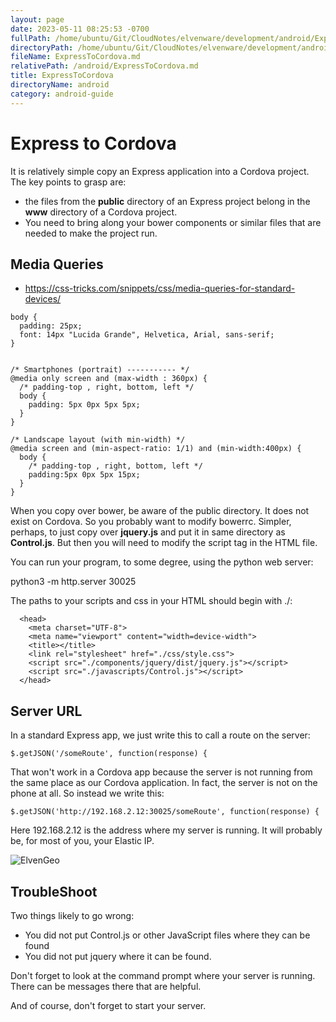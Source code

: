 ```yaml
---
layout: page
date: 2023-05-11 08:25:53 -0700
fullPath: /home/ubuntu/Git/CloudNotes/elvenware/development/android/ExpressToCordova.md
directoryPath: /home/ubuntu/Git/CloudNotes/elvenware/development/android
fileName: ExpressToCordova.md
relativePath: /android/ExpressToCordova.md
title: ExpressToCordova
directoryName: android
category: android-guide
---
```


# Express to Cordova

It is relatively simple copy an Express application into a
Cordova project. The key points to grasp are:

* the files from the **public** directory of an Express project belong in the **www** directory of a Cordova project. 
* You need to bring along your bower components or similar files that are needed to make the project run.

## Media Queries

- <https://css-tricks.com/snippets/css/media-queries-for-standard-devices/>

```
body {
  padding: 25px;
  font: 14px "Lucida Grande", Helvetica, Arial, sans-serif;
}


/* Smartphones (portrait) ----------- */
@media only screen and (max-width : 360px) {
  /* padding-top , right, bottom, left */
  body {
    padding: 5px 0px 5px 5px;
  }
}

/* Landscape layout (with min-width) */
@media screen and (min-aspect-ratio: 1/1) and (min-width:400px) {
  body {
    /* padding-top , right, bottom, left */
    padding:5px 0px 5px 15px;
  }
}
```

When you copy over bower, be aware of the public directory. It does not exist
on Cordova. So you probably want to modify bowerrc. Simpler, perhaps, to just
copy over **jquery.js** and put it in same directory as **Control.js**. But
then you will need to modify the script tag in the HTML file.

You can run your program, to some degree, using the python web server:

python3 -m http.server 30025

The paths to your scripts and css in your HTML should begin with ./:

```
  <head>
    <meta charset="UTF-8">
    <meta name="viewport" content="width=device-width">
    <title></title>
    <link rel="stylesheet" href="./css/style.css">
    <script src="./components/jquery/dist/jquery.js"></script>
    <script src="./javascripts/Control.js"></script>
  </head>
```

## Server URL

In a standard Express app, we just write this to call a route on the server:

```
$.getJSON('/someRoute', function(response) {
```

That won't work in a Cordova app because the server is not running from the
same place as our Cordova application. In fact, the server is not on the phone
at all. So instead we write this:

```
$.getJSON('http://192.168.2.12:30025/someRoute', function(response) {
```

Here 192.168.2.12 is the address where my server is running. It will probably be,
for most of you, your Elastic IP.

<img class="small" src="https://drive.google.com/uc?id=0B25UTAlOfPRGcElESW1La1RzUEU" alt="ElvenGeo">


## TroubleShoot

Two things likely to go wrong:

- You did not put Control.js or other JavaScript files where they can be found
- You did not put jquery where it can be found.

Don't forget to look at the command prompt where your server is running. There
can be messages there that are helpful.

And of course, don't forget to start your server.



